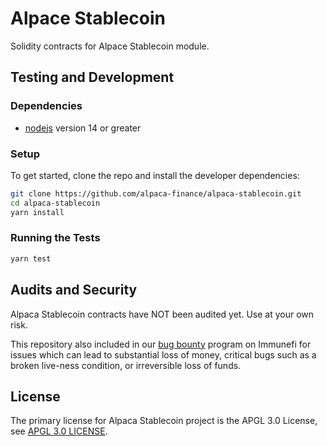 # Alpace Stablecoin

Solidity contracts for Alpace Stablecoin module.

## Testing and Development

### Dependencies

- [nodejs](https://nodejs.org/en/) version 14 or greater

### Setup

To get started, clone the repo and install the developer dependencies:

```bash
git clone https://github.com/alpaca-finance/alpaca-stablecoin.git
cd alpaca-stablecoin
yarn install
```

### Running the Tests

```bash
yarn test
```

## Audits and Security

Alpaca Stablecoin contracts have NOT been audited yet. Use at your own risk.

This repository also included in our [bug bounty](https://immunefi.com/bounty/alpacafinance/) program on Immunefi for issues which can lead to substantial loss of money, critical bugs such as a broken live-ness condition, or irreversible loss of funds.

## License

The primary license for Alpaca Stablecoin project is the APGL 3.0 License, see [APGL 3.0 LICENSE](LICENSE).